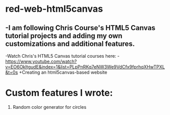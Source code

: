  # red-web-html5canvas
-I am following Chris Course's HTML5 Canvas tutorial projects and adding my own customizations and additional features.
-
-Watch Chris's HTML5 Canvas tutorial courses here:
-https://www.youtube.com/watch?v=EO6OkltgudE&index=1&list=PLpPnRKq7eNW3We9VdCfx9fprhqXHwTPXL&t=0s
+Creating an html5canvas-based website
 
 # Custom features I wrote:
 1. Random color generator for circles

